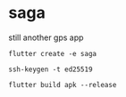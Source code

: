 # saga

still another gps app

```
flutter create -e saga
```

```
ssh-keygen -t ed25519
```

```
flutter build apk --release
```
